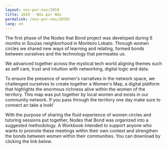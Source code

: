 ```yaml
---
layout: nos-por-nos/2019
title: 2019 - Nós por Nós
permalink: /nos-por-nos/2019/
lang: en
---
```

The first phase of the Nodes that Bond project was developed during 6 months in Souzas neighborhood in Monteiro Lobato. Through women circles we shared new ways of learning and relating, formed bonds between ourselves and the technology that permeates us.

We advanced together across the mystical tech world aligning themes such as self care, trust and intuition with networking, digital logic and data.

To ensure the presence of women's narratives in the network space, we challenged ourselves to create together a Women's Map, a digital platform that highlights the enormous richness alive within the women of the territory.
This map was put together by local women and exists in our community network. If you pass through the territory one day make sure to connect an take a look!

With the purpose of sharing the fluid experience of women circles and tutoring sessions put together, Nodes that Bond was organized into a suggested methodology. A Workbook intended to support anyone who wants to promote these meetings within their own context and strengthen the bonds between women within their communities. You can download by clicking the link below.
